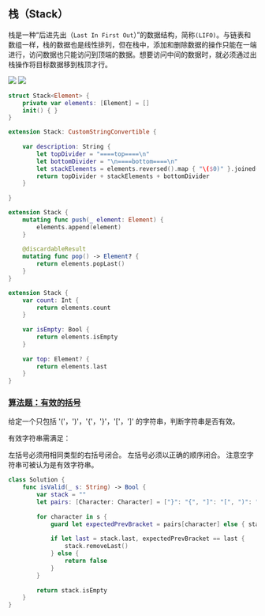 ## 栈（Stack）
栈是一种“后进先出（`Last In First Out`）”的数据结构，简称`(LIFO)`。与链表和数组一样，栈的数据也是线性排列，但在栈中，添加和删除数据的操作只能在一端进行，访问数据也只能访问到顶端的数据。想要访问中间的数据时，就必须通过出栈操作将目标数据移到栈顶才行。

![](../images/stack-1.png)
![](../images/stack-2.png)

```Swift
struct Stack<Element> {
    private var elements: [Element] = []
    init() { }
}

extension Stack: CustomStringConvertible {
    
    var description: String {
        let topDivider = "====top====\n"
        let bottomDivider = "\n====bottom====\n"
        let stackElements = elements.reversed().map { "\($0)" }.joined(separator: "\n")
        return topDivider + stackElements + bottomDivider
    }
    
}
```

```Swift
extension Stack {
    mutating func push(_ element: Element) {
        elements.append(element)
    }
    
    @discardableResult
    mutating func pop() -> Element? {
        return elements.popLast()
    }
}
```

```Swift
extension Stack {
    var count: Int {
        return elements.count
    }
    
    var isEmpty: Bool {
        return elements.isEmpty
    }
    
    var top: Element? {
        return elements.last
    }
}

```


### [算法题：有效的括号](https://leetcode-cn.com/problems/valid-parentheses/description/)
给定一个只包括 '('，')'，'{'，'}'，'['，']' 的字符串，判断字符串是否有效。

有效字符串需满足：

左括号必须用相同类型的右括号闭合。
左括号必须以正确的顺序闭合。
注意空字符串可被认为是有效字符串。

```Swift
class Solution {
    func isValid(_ s: String) -> Bool {
        var stack = ""
        let pairs: [Character: Character] = ["}": "{", "]": "[", ")": "("]
        
        for character in s {
            guard let expectedPrevBracket = pairs[character] else { stack.append(character); continue }
            
            if let last = stack.last, expectedPrevBracket == last {
                stack.removeLast()
            } else {
                return false
            }
        }
        
        return stack.isEmpty
    }
}
```
